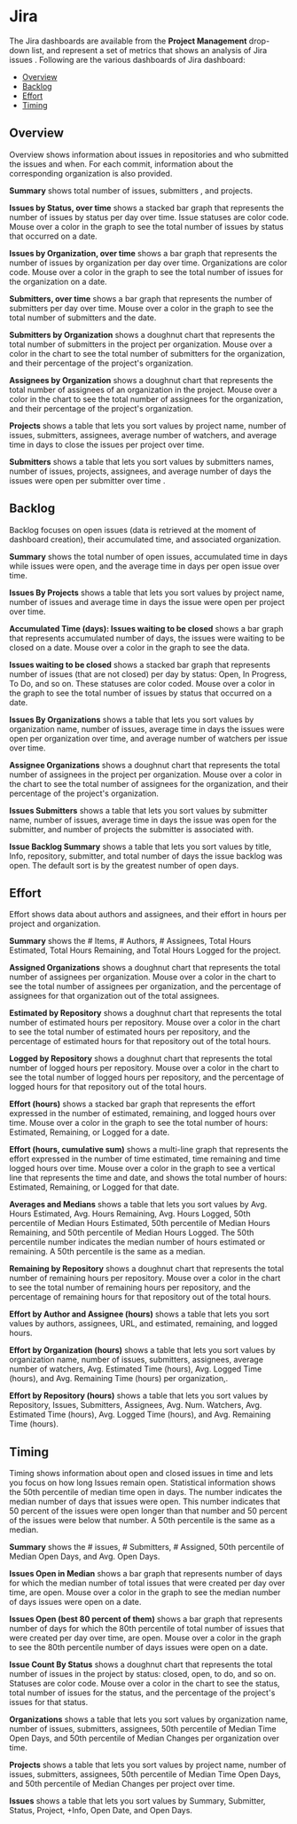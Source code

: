 # Jira

The Jira dashboards are available from the **Project Management** drop-down list, and represent a set of metrics that shows an analysis of Jira issues . Following are the various dashboards of Jira dashboard:

* [Overview](jira.md#overview)
* [Backlog](jira.md#backlog)
* [Effort](jira.md#effort)
* [Timing](jira.md#timing)

## Overview

Overview shows information about issues in repositories and who submitted the issues and when. For each commit, information about the corresponding organization is also provided.

**Summary** shows total number of issues, submitters , and projects.

**Issues by Status, over time** shows a stacked bar graph that represents the number of issues by status per day over time. Issue statuses are color code. Mouse over a color in the graph to see the total number of issues by status that occurred on a date.

**Issues by Organization, over time** shows a bar graph that represents the number of issues by organization per day over time. Organizations are color code. Mouse over a color in the graph to see the total number of issues for the organization on a date.

**Submitters, over time** shows a bar graph that represents the number of submitters per day over time. Mouse over a color in the graph to see the total number of submitters and the date.

**Submitters by Organization** shows a doughnut chart that represents the total number of submitters in the project per organization. Mouse over a color in the chart to see the total number of submitters for the organization, and their percentage of the project's organization.

**Assignees by Organization** shows a doughnut chart that represents the total number of assignees of an organization in the project. Mouse over a color in the chart to see the total number of assignees for the organization, and their percentage of the project's organization.

**Projects** shows a table that lets you sort values by project name, number of issues, submitters, assignees, average number of watchers, and average time in days to close the issues per project over time.

**Submitters** shows a table that lets you sort values by submitters names, number of issues, projects, assignees, and average number of days the issues were open per submitter over time .

## Backlog

Backlog focuses on open issues \(data is retrieved at the moment of dashboard creation\), their accumulated time, and associated organization.

**Summary** shows the total number of open issues, accumulated time in days while issues were open, and the average time in days per open issue over time.

**Issues By Projects** shows a table that lets you sort values by project name, number of issues and average time in days the issue were open per project over time.

**Accumulated Time \(days\): Issues waiting to be closed** shows a bar graph that represents accumulated number of days, the issues were waiting to be closed on a date. Mouse over a color in the graph to see the data.

**Issues waiting to be closed** shows a stacked bar graph that represents number of issues \(that are not closed\) per day by status: Open, In Progress, To Do, and so on. These statuses are color coded. Mouse over a color in the graph to see the total number of issues by status that occurred on a date.

**Issues By Organizations** shows a table that lets you sort values by organization name, number of issues, average time in days the issues were open per organization over time, and average number of watchers per issue over time.

**Assignee Organizations** shows a doughnut chart that represents the total number of assignees in the project per organization. Mouse over a color in the chart to see the total number of assignees for the organization, and their percentage of the project's organization.

**Issues Submitters** shows a table that lets you sort values by submitter name, number of issues, average time in days the issue was open for the submitter, and number of projects the submitter is associated with.

**Issue Backlog Summary** shows a table that lets you sort values by title, Info, repository, submitter, and total number of days the issue backlog was open. The default sort is by the greatest number of open days.

## Effort

Effort shows data about authors and assignees, and their effort in hours per project and organization.

**Summary** shows the \# Items, \# Authors, \# Assignees, Total Hours Estimated, Total Hours Remaining, and Total Hours Logged for the project.

**Assigned Organizations** shows a doughnut chart that represents the total number of assignees per organization. Mouse over a color in the chart to see the total number of assignees per organization, and the percentage of assignees for that organization out of the total assignees.

**Estimated by Repository** shows a doughnut chart that represents the total number of estimated hours per repository. Mouse over a color in the chart to see the total number of estimated hours per repository, and the percentage of estimated hours for that repository out of the total hours.

**Logged by Repository** shows a doughnut chart that represents the total number of logged hours per repository. Mouse over a color in the chart to see the total number of logged hours per repository, and the percentage of logged hours for that repository out of the total hours.

**Effort \(hours\)** shows a stacked bar graph that represents the effort expressed in the number of estimated, remaining, and logged hours over time. Mouse over a color in the graph to see the total number of hours: Estimated, Remaining, or Logged for a date.

**Effort \(hours, cumulative sum\)** shows a multi-line graph that represents the effort expressed in the number of time estimated, time remaining and time logged hours over time. Mouse over a color in the graph to see a vertical line that represents the time and date, and shows the total number of hours: Estimated, Remaining, or Logged for that date.

**Averages and Medians** shows a table that lets you sort values by Avg. Hours Estimated, Avg. Hours Remaining, Avg. Hours Logged, 50th percentile of Median Hours Estimated, 50th percentile of Median Hours Remaining, and 50th percentile of Median Hours Logged. The 50th percentile number indicates the median number of hours estimated or remaining. A 50th percentile is the same as a median.

**Remaining by Repository** shows a doughnut chart that represents the total number of remaining hours per repository. Mouse over a color in the chart to see the total number of remaining hours per repository, and the percentage of remaining hours for that repository out of the total hours.

**Effort by Author and Assignee \(hours\)** shows a table that lets you sort values by authors, assignees, URL, and estimated, remaining, and logged hours.

**Effort by Organization \(hours\)** shows a table that lets you sort values by organization name, number of issues, submitters, assignees, average number of watchers, Avg. Estimated Time \(hours\), Avg. Logged Time \(hours\), and Avg. Remaining Time \(hours\) per organization,.

**Effort by Repository \(hours\)** shows a table that lets you sort values by Repository, Issues, Submitters, Assignees, Avg. Num. Watchers, Avg. Estimated Time \(hours\), Avg. Logged Time \(hours\), and Avg. Remaining Time \(hours\).

## Timing

Timing shows information about open and closed issues in time and lets you focus on how long Issues remain open. Statistical information shows the 50th percentile of median time open in days. The number indicates the median number of days that issues were open. This number indicates that 50 percent of the issues were open longer than that number and 50 percent of the issues were below that number. A 50th percentile is the same as a median.

**Summary** shows the \# issues, \# Submitters, \# Assigned, 50th percentile of Median Open Days, and Avg. Open Days.

**Issues Open in Median** shows a bar graph that represents number of days for which the median number of total issues that were created per day over time, are open. Mouse over a color in the graph to see the median number of days issues were open on a date.

**Issues Open \(best 80 percent of them\)** shows a bar graph that represents number of days for which the 80th percentile of total number of issues that were created per day over time, are open. Mouse over a color in the graph to see the 80th percentile number of days issues were open on a date.

**Issue Count By Status** shows a doughnut chart that represents the total number of issues in the project by status: closed, open, to do, and so on. Statuses are color code. Mouse over a color in the chart to see the status, total number of issues for the status, and the percentage of the project's issues for that status.

**Organizations** shows a table that lets you sort values by organization name, number of issues, submitters, assignees, 50th percentile of Median Time Open Days, and 50th percentile of Median Changes per organization over time.

**Projects** shows a table that lets you sort values by project name, number of issues, submitters,  assignees, 50th percentile of Median Time Open Days, and 50th percentile of Median Changes per project over time.

**Issues** shows a table that lets you sort values by Summary, Submitter, Status, Project, +Info, Open Date, and Open Days.

